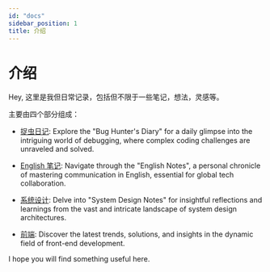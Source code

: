 ```yaml
---
id: "docs"
sidebar_position: 1
title: 介绍
---
```


# 介绍

Hey, 这里是我但日常记录，包括但不限于一些笔记，想法，灵感等。

主要由四个部分组成：

- [捉虫日记](./bug-hunters-diary): Explore the "Bug Hunter's Diary" for a daily glimpse into the
  intriguing world of debugging, where complex coding challenges are unraveled and solved.
- [English 笔记](./category/english): Navigate through the "English Notes", a personal chronicle of mastering
  communication in English, essential for global tech collaboration.

- [系统设计](./system-design): Delve into "System Design Notes" for insightful reflections and
  learnings from the vast and intricate landscape of system design architectures.

- [前端](./front-end): Discover the latest trends, solutions, and insights in the dynamic field of front-end
  development.

I hope you will find something useful here.
